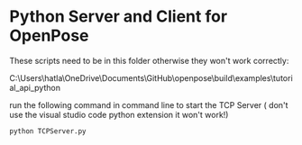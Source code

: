 # Python Server and Client for OpenPose

These scripts need to be in this folder otherwise they won't work correctly:

C:\Users\hatla\OneDrive\Documents\GitHub\openpose\build\examples\tutorial_api_python

run the following command in command line to start the TCP Server ( don't use the visual studio code python extension it won't work!)
```  
python TCPServer.py
```

